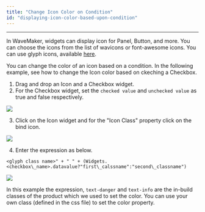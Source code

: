 ```yaml
---
title: "Change Icon Color on Condition"
id: "displaying-icon-color-based-upon-condition"
---
```

---

In WaveMaker, widgets can display icon for Panel, Button, and more. You can choose the icons from the list of wavicons or font-awesome icons. You can use glyph icons, available [here](http://getbootstrap.com/components/#glyphicons).

You can change the color of an icon based on a condition. In the following example, see how to change the Icon color based on ckeching a Checkbox.

1. Drag and drop an Icon and a Checkbox widget.
2. For the Checkbox widget, set the `checked value` and `unchecked value` as true and false respectively. 

[![](/learn/assets/icon_color1.png)](/learn/assets/icon_color1.png)

3. Click on the Icon widget and for the "Icon Class" property click on the bind icon. 

[![](/learn/assets/icon_color2.png)](/learn/assets/icon_color2.png)

4. Enter the expression as below.

``` 
<glyph class name>" + " " + (Widgets.<checkbox\_name>.datavalue?"first\_calssname":"second\_classname") 
```

[![](/learn/assets/icon_color3.png)](/learn/assets/icon_color3.png) 

In this example the expression, `text-danger` and `text-info` are the in-build classes of the product which we used to set the color. You can use your own class (defined in the css file) to set the color property.

